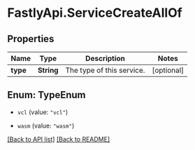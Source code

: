 # FastlyApi.ServiceCreateAllOf

## Properties

Name | Type | Description | Notes
------------ | ------------- | ------------- | -------------
**type** | **String** | The type of this service. | [optional] 



## Enum: TypeEnum


* `vcl` (value: `"vcl"`)

* `wasm` (value: `"wasm"`)





[[Back to API list]](../../README.md#endpoints) [[Back to README]](../../README.md)
